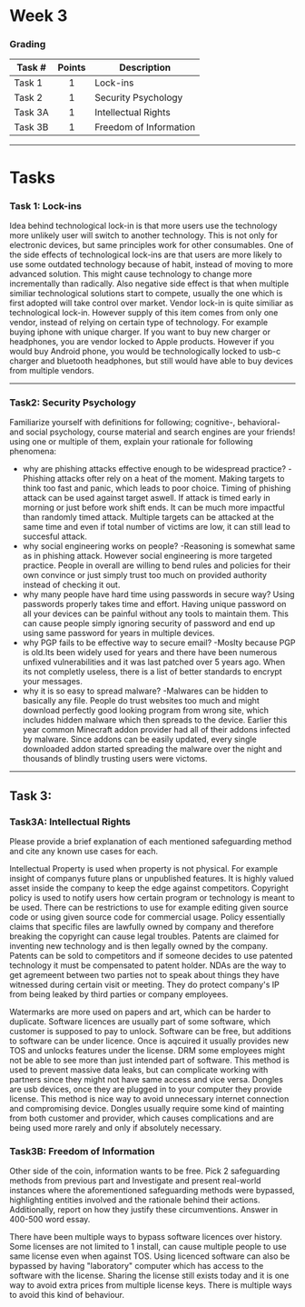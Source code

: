 # Week 3

### Grading

Task #|Points|Description|
-----|:---:|----------|
Task 1 | 1 | Lock-ins
Task 2 | 1 | Security Psychology
Task 3A | 1 | Intellectual Rights
Task 3B | 1 | Freedom of Information
---

# Tasks

### Task 1: Lock-ins

Idea behind technological lock-in is that more users use the technology more unlikely user will switch to another technology. This is not only for electronic devices, but same principles work for other consumables. One of the side effects of technological lock-ins are that users are more likely to use some outdated technology because of habit, instead of moving to more advanced solution. This might cause technology to change more incrementally than radically. Also negative side effect is that when multiple similiar technological solutions start to compete, usually the one which is first adopted will take control over market.
Vendor lock-in is quite similiar as technological lock-in. However supply of this item comes from only one vendor, instead of relying on certain type of technology. 
For example buying iphone with unique charger. If you want to buy new charger or headphones, you are vendor locked to Apple products. However if you would buy Android phone, you would be technologically locked to usb-c charger and bluetooth headphones, but still would have able to buy devices from multiple vendors.


---

### Task2: Security Psychology

Familiarize yourself with definitions for following; cognitive-, behavioral- and social psychology, course material and search engines are your friends!
using one or multiple of them, explain your rationale for following phenomena:
- why are phishing attacks effective enough to be widespread practice?
    -Phishing attacks ofter rely on a heat of the moment. Making targets to think too fast and panic, which leads to poor choice.
    Timing of phishing attack can be used against target aswell. If attack is timed early in morning or just before work shift ends. It can be much more impactful than randomly timed attack. Multiple targets can be attacked at the same time and even if total number of victims are low, it can still lead to succesful attack.
- why social engineering works on people?
    -Reasoning is somewhat same as in phishing attack. However social engineering is more targeted practice. People in overall are willing to bend rules and policies for their own convince or just simply trust too much on provided authority instead of checking it out.
- why many people have hard time using  passwords in secure way?
    Using passwords properly takes time and effort. Having unique password on all your devices can be painful without any tools to maintain them. This can cause people simply ignoring security of password and end up using same password for years in multiple devices.
- why PGP fails to be effective way to secure email?
    -Moslty because PGP is old.Its been widely used for years and there have been numerous unfixed vulnerabilities and it was last patched over 5 years ago. When its not completly useless, there is a list of better standards to encrypt your messages. 
- why it is so easy to spread malware?
    -Malwares can be hidden to basically any file. People do trust websites too much and might download perfectly good looking program from wrong site, which includes hidden malware which then spreads to the device. Earlier this year common Minecraft addon provider had all of their addons infected by malware. Since addons can be easily updated, every single downloaded addon started spreading the malware over the night and thousands of blindly trusting users were victoms.

---

## Task 3:

### Task3A: Intellectual Rights

Please provide a brief explanation of each mentioned safeguarding method and cite any known use cases for each.

Intellectual Property is used when property is not physical. For example insight of companys future plans or unpublished features. It is highly valued asset inside the company to keep the edge against competitors. Copyright policy is used to notify users how certain program or technology is meant to be used. There can be restrictions to use for example editing given source code or using given source code for commercial usage. Policy essentially claims that specific files are lawfully owned by company and therefore breaking the copyright can cause legal troubles. Patents are claimed for inventing new technology and is then legally owned by the company. Patents can be sold to competitors and if someone decides to use patented technology it must be compensated to patent holder. NDAs are the way to get agremeent between two parties not to speak about things they have witnessed during certain visit or meeting. They do protect company's IP from being leaked by third parties or company employees.

Watermarks are more used on papers and art, which can be harder to duplicate. Software licences are usually part of some software, which customer is supposed to pay to unlock. Software can be free, but additions to software can be under licence. Once is aqcuired it usually provides new TOS and unlocks features under the license. DRM some employees might not be able to see more than just intended part of software. This method is used to prevent massive data leaks, but can complicate working with partners since they might not have same access and vice versa. Dongles are usb devices, once they are plugged in to your computer they provide license. This method is nice way to avoid unnecessary internet connection and compromising device. Dongles usually require some kind of mainting from both customer and provider, which causes complications and are being used more rarely and only if absolutely necessary.

### Task3B: Freedom of Information

Other side of the coin, information wants to be free. Pick 2 safeguarding methods from previous part and Investigate and present real-world instances where the aforementioned safeguarding methods were bypassed, highlighting entities involved and the rationale behind their actions. Additionally, report on how they justify these circumventions. Answer in 400-500 word essay.


There have been multiple ways to bypass software licences over history. Some licenses are not limited to 1 install, can cause multiple people to use same license even when against TOS. Using licenced software can also be bypassed by having "laboratory" computer which has access to the software with the license. Sharing the license still exists today and it is one way to avoid extra prices from multiple license keys. There is multiple ways to avoid this kind of behaviour.